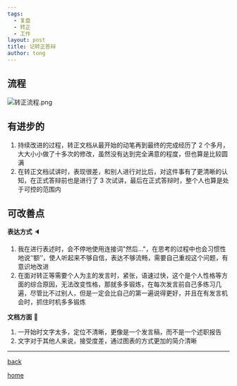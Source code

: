 ```yaml
---
tags:
  - 复盘
  - 转正
  - 工作
layout: post
title: 记转正答辩
author: tong
---
```

## 流程
![转正流程.png](https://cdn.jsdelivr.net/gh/TongCodeSpace/picForBlog@master/data%E8%BD%AC%E6%AD%A3%E6%B5%81%E7%A8%8B.png)


## 有进步的
1. 持续改进的过程，转正文档从最开始的动笔再到最终的完成经历了 2 个多月，大大小小做了十多次的修改，虽然没有达到完全满意的程度，但也算是比较圆满
2. 在转正文档试讲时，表现很差，和别人进行对比后，对这件事有了更清晰的认知，在正式答辩前也是进行了 3 次试讲，最后在正式答辩时，整个人也算是处于可控的范围内


## 可改善点
**表达方式** 🔈
1. 我在进行表述时，会不停地使用连接词"然后..."，在思考的过程中也会习惯性地说‘‘额’’，使人听起来不够自信，表达不够流畅，需要自己重视这个问题，有意识地改进
2. 在面对转正等需要个人为主的发言时，紧张，语速过快，这个是个人性格等方面的综合原因，无法改变性格，那就多多锻炼，在每次发言前自己多练习几遍，尽管比不过别人，但是一定会比自己的第一遍说得更好，并且在有发言机会时，抓住时机多多锻炼

**文档方面** 📰
1. 一开始时文字太多，定位不清晰，更像是一个发言稿，而不是一个述职报告
2. 文字对于其他人来说，接受度差，通过图表的方式更加的简介清晰


---

[back](../复盘总结)

[home](../../../index)